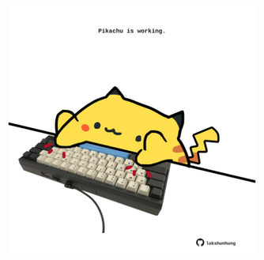 <!-- built at 30/09/2025, 06:00:38 UTC -->
<p align="center">
  <img width="500" height="500" src="./ReadmeImage.svg">
</p>
